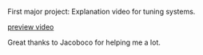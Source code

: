 First major project: Explanation video for tuning systems.

[preview video](https://youtu.be/xFggAL5UCc4)

Great thanks to Jacoboco for helping me a lot.
